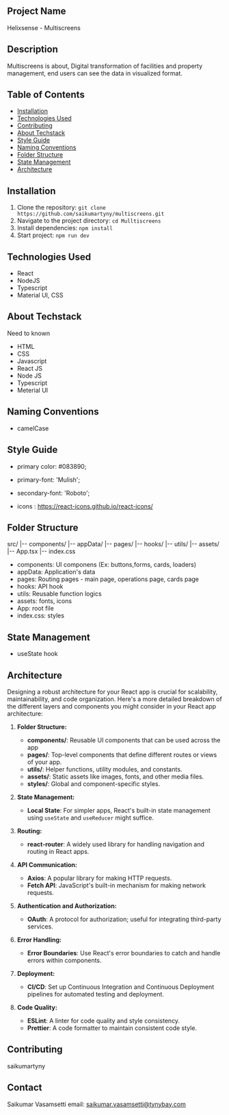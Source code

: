 ## Project Name

Helixsense - Multiscreens

## Description

Multiscreens is about, Digital transformation of facilities and property management, end users can see the data in visualized format.

## Table of Contents

- [Installation](#installation)
- [Technologies Used](#technologies-used)
- [Contributing](#contributing)
- [About Techstack](#about-techstack)
- [Style Guide](#style-guide)
- [Naming Conventions](#naming-conventions)
- [Folder Structure](#folder-structure)
- [State Management](#state-management)
- [Architecture](#architecture)

## Installation

1. Clone the repository: `git clone https://github.com/saikumartyny/multiscreens.git`
2. Navigate to the project directory: `cd Mulltiscreens`
3. Install dependencies: `npm install`
4. Start project: `npm run dev`

## Technologies Used

- React
- NodeJS
- Typescript
- Material UI, CSS

## About Techstack
Need to known
- HTML
- CSS
- Javascript
- React JS
- Node JS
- Typescript
- Meterial UI

## Naming Conventions
- camelCase

## Style Guide
- primary color: #083890;

- primary-font: 'Mulish';
- secondary-font: 'Roboto';

- icons : https://react-icons.github.io/react-icons/

## Folder Structure

src/
|-- components/
|-- appData/
|-- pages/
|-- hooks/
|-- utils/
|-- assets/
|-- App.tsx
|-- index.css

- components: UI componens (Ex: buttons,forms, cards, loaders)
- appData: Application's data
- pages: Routing pages - main page, operations page, cards page
- hooks: API hook
- utils: Reusable function logics
- assets: fonts, icons
- App: root file
- index.css: styles

## State Management
- useState hook

## Architecture
Designing a robust architecture for your React app is crucial for scalability, maintainability, and code organization. Here's a more detailed breakdown of the different layers and components you might consider in your React app architecture:

1. **Folder Structure:**

   - **components/**: Reusable UI components that can be used across the app
   - **pages/**: Top-level components that define different routes or views of your app.
   - **utils/**: Helper functions, utility modules, and constants.
   - **assets/**: Static assets like images, fonts, and other media files.
   - **styles/**: Global and component-specific styles.

2. **State Management:**

   - **Local State**: For simpler apps, React's built-in state management using `useState` and `useReducer` might suffice.
   
3. **Routing:**

   - **react-router**: A widely used library for handling navigation and routing in React apps.

4. **API Communication:**

   - **Axios**: A popular library for making HTTP requests.
   - **Fetch API**: JavaScript's built-in mechanism for making network requests.

5. **Authentication and Authorization:**

   - **OAuth**: A protocol for authorization; useful for integrating third-party services.


6. **Error Handling:**

   - **Error Boundaries**: Use React's error boundaries to catch and handle errors within components.
  
7. **Deployment:**

   - **CI/CD**: Set up Continuous Integration and Continuous Deployment pipelines for automated testing and deployment.

8. **Code Quality:**

    - **ESLint**: A linter for code quality and style consistency.
    - **Prettier**: A code formatter to maintain consistent code style.


## Contributing

saikumartyny

## Contact

Saikumar Vasamsetti
email: saikumar.vasamsetti@tynybay.com
